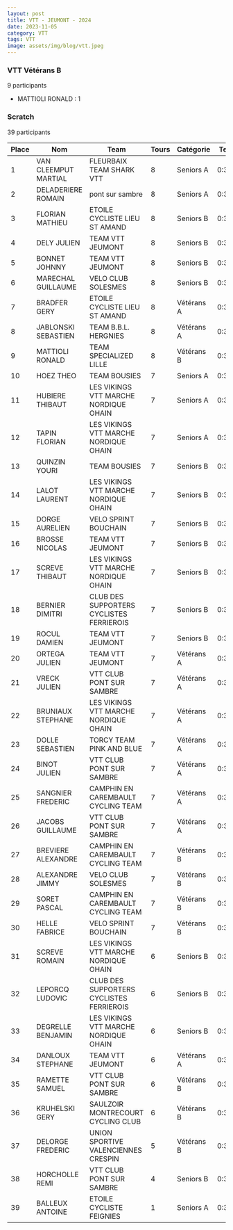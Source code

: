 ```yaml
---
layout: post
title: VTT - JEUMONT - 2024
date: 2023-11-05
category: VTT
tags: VTT
image: assets/img/blog/vtt.jpeg
---
```


### VTT Vétérans B
9 participants
- MATTIOLI RONALD : 1

### Scratch
39 participants

| Place | Nom | Team | Tours | Catégorie | Temps |
|---|---|---|---|---|---|
| 1 | VAN CLEEMPUT MARTIAL | FLEURBAIX TEAM SHARK VTT | 8 | Seniors A | 0:38:53 |
| 2 | DELADERIERE ROMAIN | pont sur sambre | 8 | Seniors A | 0:38:53 |
| 3 | FLORIAN MATHIEU | ETOILE CYCLISTE LIEU ST AMAND | 8 | Seniors B | 0:38:53 |
| 4 | DELY JULIEN | TEAM VTT JEUMONT | 8 | Seniors B | 0:38:53 |
| 5 | BONNET JOHNNY | TEAM VTT JEUMONT | 8 | Seniors B | 0:38:53 |
| 6 | MARECHAL GUILLAUME | VELO CLUB SOLESMES | 8 | Seniors B | 0:38:53 |
| 7 | BRADFER GERY | ETOILE CYCLISTE LIEU ST AMAND | 8 | Vétérans A | 0:38:53 |
| 8 | JABLONSKI SEBASTIEN | TEAM B.B.L. HERGNIES | 8 | Vétérans A | 0:38:53 |
| 9 | MATTIOLI RONALD | TEAM SPECIALIZED LILLE | 8 | Vétérans B | 0:38:53 |
| 10 | HOEZ THEO | TEAM BOUSIES | 7 | Seniors A | 0:38:53 |
| 11 | HUBIERE THIBAUT | LES VIKINGS VTT MARCHE NORDIQUE OHAIN | 7 | Seniors A | 0:38:53 |
| 12 | TAPIN FLORIAN | LES VIKINGS VTT MARCHE NORDIQUE OHAIN | 7 | Seniors A | 0:38:53 |
| 13 | QUINZIN YOURI | TEAM BOUSIES | 7 | Seniors B | 0:38:53 |
| 14 | LALOT LAURENT | LES VIKINGS VTT MARCHE NORDIQUE OHAIN | 7 | Seniors B | 0:38:53 |
| 15 | DORGE AURELIEN | VELO SPRINT BOUCHAIN | 7 | Seniors B | 0:38:53 |
| 16 | BROSSE NICOLAS | TEAM VTT JEUMONT | 7 | Seniors B | 0:38:53 |
| 17 | SCREVE THIBAUT | LES VIKINGS VTT MARCHE NORDIQUE OHAIN | 7 | Seniors B | 0:38:53 |
| 18 | BERNIER DIMITRI | CLUB DES SUPPORTERS CYCLISTES FERRIEROIS | 7 | Seniors B | 0:38:53 |
| 19 | ROCUL DAMIEN | TEAM VTT JEUMONT | 7 | Seniors B | 0:38:53 |
| 20 | ORTEGA JULIEN | TEAM VTT JEUMONT | 7 | Vétérans A | 0:38:53 |
| 21 | VRECK JULIEN | VTT  CLUB PONT SUR SAMBRE | 7 | Vétérans A | 0:38:53 |
| 22 | BRUNIAUX STEPHANE | LES VIKINGS VTT MARCHE NORDIQUE OHAIN | 7 | Vétérans A | 0:38:53 |
| 23 | DOLLE SEBASTIEN | TORCY TEAM PINK AND BLUE | 7 | Vétérans A | 0:38:53 |
| 24 | BINOT JULIEN | VTT  CLUB PONT SUR SAMBRE | 7 | Vétérans A | 0:38:53 |
| 25 | SANGNIER FREDERIC | CAMPHIN EN CAREMBAULT CYCLING TEAM | 7 | Vétérans A | 0:38:53 |
| 26 | JACOBS GUILLAUME | VTT  CLUB PONT SUR SAMBRE | 7 | Vétérans A | 0:38:53 |
| 27 | BREVIERE ALEXANDRE | CAMPHIN EN CAREMBAULT CYCLING TEAM | 7 | Vétérans B | 0:38:53 |
| 28 | ALEXANDRE JIMMY | VELO CLUB SOLESMES | 7 | Vétérans B | 0:38:53 |
| 29 | SORET PASCAL | CAMPHIN EN CAREMBAULT CYCLING TEAM | 7 | Vétérans B | 0:38:53 |
| 30 | HELLE FABRICE | VELO SPRINT BOUCHAIN | 7 | Vétérans B | 0:38:53 |
| 31 | SCREVE ROMAIN | LES VIKINGS VTT MARCHE NORDIQUE OHAIN | 6 | Seniors B | 0:38:53 |
| 32 | LEPORCQ LUDOVIC | CLUB DES SUPPORTERS CYCLISTES FERRIEROIS | 6 | Seniors B | 0:38:53 |
| 33 | DEGRELLE BENJAMIN | LES VIKINGS VTT MARCHE NORDIQUE OHAIN | 6 | Seniors B | 0:38:53 |
| 34 | DANLOUX STEPHANE | TEAM VTT JEUMONT | 6 | Vétérans A | 0:38:53 |
| 35 | RAMETTE SAMUEL | VTT  CLUB PONT SUR SAMBRE | 6 | Vétérans B | 0:38:53 |
| 36 | KRUHELSKI GERY | SAULZOIR MONTRECOURT CYCLING CLUB | 6 | Vétérans B | 0:38:53 |
| 37 | DELORGE FREDERIC | UNION SPORTIVE VALENCIENNES CRESPIN | 5 | Vétérans B | 0:38:53 |
| 38 | HORCHOLLE REMI | VTT  CLUB PONT SUR SAMBRE | 4 | Seniors B | 0:38:53 |
| 39 | BALLEUX ANTOINE | ETOILE CYCLISTE FEIGNIES | 1 | Seniors A | 0:38:53 |
